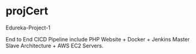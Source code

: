 # projCert
Edureka-Project-1

End to End CICD Pipeline include PHP Website + Docker + Jenkins Master Slave Architecture + AWS EC2 Servers.  

